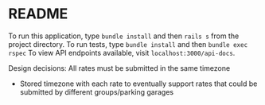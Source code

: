 # README

To run this application, type `bundle install` and then `rails s` from the project directory. 
To run tests, type `bundle install` and then `bundle exec rspec`
To view API endpoints available, visit `localhost:3000/api-docs`.

Design decisions: All rates must be submitted in the same timezone
- Stored timezone with each rate to eventually support rates that could be submitted by different groups/parking garages